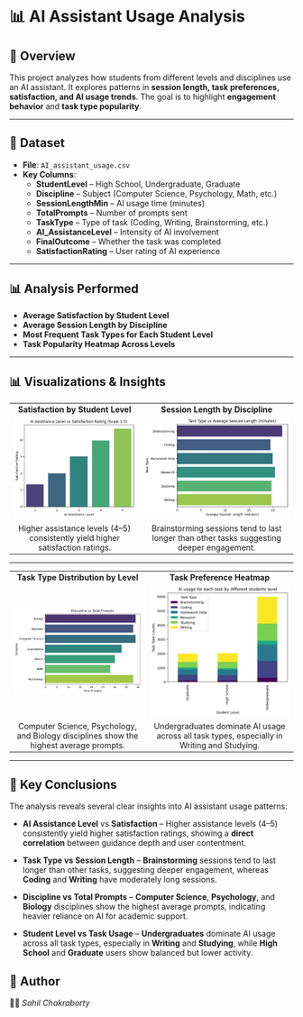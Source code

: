 # 📊 AI Assistant Usage Analysis

## 📌 Overview  
This project analyzes how students from different levels and disciplines use an AI assistant. It explores patterns in **session length, task preferences, satisfaction, and AI usage trends**. The goal is to highlight **engagement behavior** and **task type popularity**.

---

## 📂 Dataset  
- **File**: `AI_assistant_usage.csv`  
- **Key Columns**:  
  - **StudentLevel** – High School, Undergraduate, Graduate  
  - **Discipline** – Subject (Computer Science, Psychology, Math, etc.)  
  - **SessionLengthMin** – AI usage time (minutes)  
  - **TotalPrompts** – Number of prompts sent  
  - **TaskType** – Type of task (Coding, Writing, Brainstorming, etc.)  
  - **AI_AssistanceLevel** – Intensity of AI involvement  
  - **FinalOutcome** – Whether the task was completed  
  - **SatisfactionRating** – User rating of AI experience  

---

## 📊 Analysis Performed  
- **Average Satisfaction by Student Level**  
- **Average Session Length by Discipline**  
- **Most Frequent Task Types for Each Student Level**  
- **Task Popularity Heatmap Across Levels**  

---

## 📊 Visualizations & Insights  

<table>
<tr>
<td align="center"><b>Satisfaction by Student Level</b></td>
<td align="center"><b>Session Length by Discipline</b></td>
</tr>
<tr>
<td><img src="charts/1.png" width="400"></td>
<td><img src="charts/2.png" width="400"></td>
</tr>
<tr>
<td align="center">Higher assistance levels (4–5) consistently yield higher satisfaction ratings.</td>
<td align="center">Brainstorming sessions tend to last longer than other tasks suggesting deeper engagement.</td>
</tr>
</table>

---

<table>
<tr>
<td align="center"><b>Task Type Distribution by Level</b></td>
<td align="center"><b>Task Preference Heatmap</b></td>
</tr>
<tr>
<td><img src="charts/3.png" width="400"></td>
<td><img src="charts/4.png" width="400"></td>
</tr>
<tr>
<td align="center">Computer Science, Psychology, and Biology disciplines show the highest average prompts.</td>
<td align="center">Undergraduates dominate AI usage across all task types, especially in Writing and Studying.</td>
</tr>
</table>

---
## 📌 Key Conclusions  

The analysis reveals several clear insights into AI assistant usage patterns:

* **AI Assistance Level** vs **Satisfaction** – Higher assistance levels (4–5) consistently yield higher satisfaction ratings, showing a **direct correlation** between guidance depth and user contentment.

* **Task Type vs Session Length** – **Brainstorming** sessions tend to last longer than other tasks, suggesting deeper engagement, whereas **Coding** and   **Writing** have moderately long sessions.

* **Discipline vs Total Prompts** – **Computer Science**, **Psychology**, and **Biology** disciplines show the highest average prompts, indicating heavier reliance on AI for academic support.

* **Student Level vs Task Usage** – **Undergraduates** dominate AI usage across all task types, especially in **Writing** and **Studying**, while **High School** and **Graduate** users show balanced but lower activity.


## 📜 Author  
👨‍💻 *Sahil Chakraborty*  
